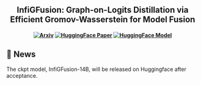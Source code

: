 <h2 align="center">
InfiGFusion: Graph-on-Logits Distillation via Efficient Gromov-Wasserstein for Model Fusion
</h2>

<h4 align="center">

[![Arxiv](https://img.shields.io/badge/Arxiv-D14836?style=for-the-badge&logo=arxiv&logoColor=white)](https://arxiv.org/pdf/2505.13893) 
[![HuggingFace Paper](https://img.shields.io/badge/HuggingFace-FF9900?style=for-the-badge&logo=huggingface&logoColor=white)](https://arxiv.org/pdf/2505.13893)
[![HuggingFace Model](https://img.shields.io/badge/HuggingFaceModel-FF9900?style=for-the-badge&logo=model&logoColor=white)](https://arxiv.org/pdf/2505.13893)
  
</h4>


## 📣 News
The ckpt model, InfiGFusion-14B, will be released on Huggingface after acceptance.

